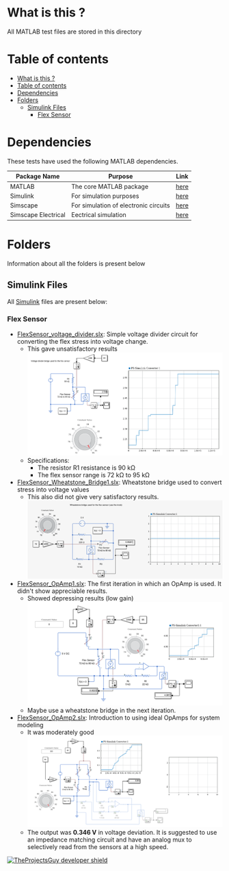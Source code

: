 # What is this ?
All MATLAB test files are stored in this directory

# Table of contents
- [What is this ?](#what-is-this)
- [Table of contents](#table-of-contents)
- [Dependencies](#dependencies)
- [Folders](#folders)
  - [Simulink Files](#simulink-files)
    - [Flex Sensor](#flex-sensor)

# Dependencies
These tests have used the following MATLAB dependencies.

| **Package Name** | **Purpose** | **Link** |
| ---- | ---- | ---- | 
| MATLAB | The core MATLAB package | [here](https://in.mathworks.com/products/matlab.html) |
| Simulink | For simulation purposes | [here](https://in.mathworks.com/products/simulink.html) |
| Simscape | For simulation of electronic circuits | [here](https://in.mathworks.com/products/simscape.html) |
| Simscape Electrical | Eectrical simulation | [here](https://in.mathworks.com/products/simscape-electrical.html) |

# Folders
Information about all the folders is present below

## Simulink Files
All [Simulink](https://www.mathworks.com/products/simulink.html) files are present below:

### Flex Sensor
- [FlexSensor_voltage_divider.slx](./Simulink/FlexSensor_voltage_divider.slx): Simple voltage divider circuit for converting the flex stress into voltage change.
  - This gave unsatisfactory results
    ![Voltage Divider circuit](../.media/photos/Voltage_divider.png)
  - Specifications:
    - The resistor R1 resistance is 90 kΩ
    - The flex sensor range is 72 kΩ to 95 kΩ
- [FlexSensor_Wheatstone_Bridge1.slx](./Simulink/FlexSensor_Wheatstone_Bridge1.slx): Wheatstone bridge used to convert stress into voltage values
  - This also did not give very satisfactory results.
    ![Wheatstone bridge circuit](../.media/photos/Wheatstone_Bridge1.png)
- [FlexSensor_OpAmp1.slx](./Simulink/FlexSensor_OpAmp1.slx): The first iteration in which an OpAmp is used. It didn't show appreciable results.
  - Showed depressing results (low gain)
    ![OpAmp Iteration 1 image](../.media/photos/OpAmp1.png)
  - Maybe use a wheatstone bridge in the next iteration.
- [FlexSensor_OpAmp2.slx](./Simulink/FlexSensor_OpAmp2.slx): Introduction to using ideal OpAmps for system modeling
  - It was moderately good
    ![OpAmp Iteration 2 image](../.media/photos/OpAmp2.png)
  - The output was **0.346 V** in voltage deviation. It is suggested to use an impedance matching circuit and have an analog mux to selectively read from the sensors at a high speed.


[![TheProjectsGuy developer shield](https://img.shields.io/badge/Dev-TheProjectsGuy-0061ff.svg)](https://github.com/TheProjectsGuy)
